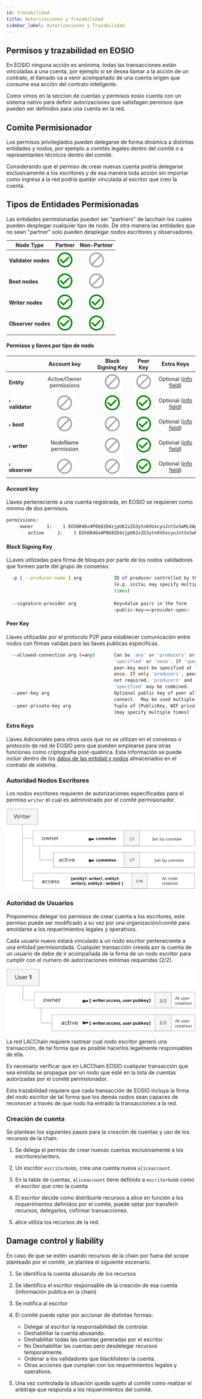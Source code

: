 ```yaml
---
id: trazabilidad
title: Autorizaciones y Trazabilidad 
sidebar_label: Autorizaciones y Trazabilidad
---
```


## Permisos y trazabilidad en EOSIO

En EOSIO ninguna acción es anónima, todas las transacciones están vinculadas a una cuenta, por ejemplo si se desea llamar a la acción de un contrato, el llamado va a venir acompañado de una cuenta origen que consume esa acción del contrato inteligente.

Como vimos en la seccion de cuentas y permisos eosio cuenta con un sistema nativo para definir autorizaciones que satisfagan permisos que pueden ser definidos para una cuenta en la red.

## Comite Permisionador

Los permisos privilegiados pueden delegarse de forma dinámica a distintas entidades y nodos, por ejemplo a comités legales dentro del comité o a representantes técnicos dentro del comité.

Considerando que el permiso de crear nuevas cuenta podría delegarse exclusivamente a los escritores y de esa manera toda acción sin importar  como ingresa a la red podría quedar vinculada al escritor que creo la cuenta.

## Tipos de Entidades Permisionadas

Las entidades permisionadas pueden ser "partners" de lacchain los cuales pueden desplegar cualquier tipo de nodo. De otra manera las entidades que no sean "partner" solo pueden desplegar nodos escritores y observadores.

| Node Type | Partner | Non-Partner |
|-----------|:-------:|:-----------:|
| **Validator nodes**| ![Yes](/img/yes-icon.svg) |  ![No](/img/no-icon.svg)  |
| **Boot nodes**     | ![Yes](/img/yes-icon.svg) |  ![No](/img/no-icon.svg)  |
| **Writer nodes**   | ![Yes](/img/yes-icon.svg) | ![Yes](/img/yes-icon.svg) |
| **Observer nodes** | ![Yes](/img/yes-icon.svg) | ![Yes](/img/yes-icon.svg) |

#### Permisos y llaves por tipo de nodo

|                 | Account key              | Block Signing Key | Peer Key | Extra Keys            |
|-----------------|:------------------------:|:-----------------:|:--------:|:---------------------:|
| **Entity**      | Active/Owner permissions | ![No](/img/no-icon.svg) | ![No](/img/no-icon.svg) | Optional ([info field](/docs/testnet/datos-entidades-nodos#estructura-json-entidades)) |
|  ˫ **validator**| ![No](/img/no-icon.svg)  | ![Yes](/img/yes-icon.svg) | ![Yes](/img/yes-icon.svg) | Optional ([info field](/docs/testnet/datos-entidades-nodos#nodo-validador)) |
|  ˫ **boot**     | ![No](/img/no-icon.svg)  | ![No](/img/no-icon.svg) | ![Yes](/img/yes-icon.svg) | Optional ([info field](/docs/testnet/datos-entidades-nodos#nodo-boot)) |
|  ˫ **writer**   | NodeName permission      | ![No](/img/no-icon.svg) | ![Yes](/img/yes-icon.svg) | Optional ([info field](/docs/testnet/datos-entidades-nodos#nodo-escritor)) |
|  ˪ **observer** | ![No](/img/no-icon.svg)  | ![No](/img/no-icon.svg) | ![Yes](/img/yes-icon.svg) | Optional ([info field](/docs/testnet/datos-entidades-nodos#nodo-observador)) |

#### Account key	

Llaves perteneciente a una cuenta registrada, en EOSIO se requieren como mínimo de dos permisos.

```sh
permissions: 
     owner     1:    1 EOS6R46x4P8b82D4zjpU62xZG3ytn6VUxcyuJntSxSwMLXAgLxcU8
        active     1:    1 EOS6R46x4P8b82D4zjpU62xZG3ytn6VUxcyuJntSxSwMLXAgLxcU8
```

#### Block Signing Key

LLaves utilizadas para firma de bloques por parte de los nodos validadores que formen parte del grupo de consenso.

```sh title="parámetros de configuración de nodeos"
  -p [ --producer-name ] arg            ID of producer controlled by this node 
                                        (e.g. inita; may specify multiple 
                                        times)

  --signature-provider arg              Key=Value pairs in the form 
                                        <public-key>=<provider-spec>
```

#### Peer Key

Llaves utilizadas por el protocolo P2P para establecer comunicación entre nodos con firmas validas para las llaves publicas especificas. 

```sh title="parámetros de configuración de nodeos"
  --allowed-connection arg (=any)       Can be 'any' or 'producers' or 
                                        'specified' or 'none'. If 'specified', 
                                        peer-key must be specified at least 
                                        once. If only 'producers', peer-key is 
                                        not required. 'producers' and 
                                        'specified' may be combined.
  --peer-key arg                        Optional public key of peer allowed to 
                                        connect.  May be used multiple times.
  --peer-private-key arg                Tuple of [PublicKey, WIF private key] 
                                        (may specify multiple times)

```

#### Extra Keys

Llaves Adicionales para otros usos que no se utilizan en el consenso o protocolo de red de EOSIO pero que pueden emplearse para otras funciones como criptografía post-quatinca. Esta información se puede incluir dentro de los [datos de las entidad y nodos](./datos-entidades-nodos) almacenados en el contrato de sistema.

### Autoridad Nodos Escritores

Los nodos escritores requieren de autorizaciones especificadas para el permiso `writer` el cual es administrado por el comité permisionador.

![Ejemplo de Autoridad Nodos Escritores](/img/diagramas/writer-authorities.png)

### Autoridad de Usuarios

Proponemos delegar los permisos de crear cuenta a los escritores, este permiso puede ser modificado a su vez por una organización/comité para amoldarse a los requerimientos legales y operativos.

Cada usuario nuevo estará vinculado a un nodo escritor perteneciente a una entidad permisiondada. Cualquier transacción creada por la cuenta de un usuario de debe de ir acompañada de la firma de un nodo escritor para cumplir con el numero de autorizaciones mínimas requeridas (2/2). 

![Ejemplo de Autoridades Usuario](/img/diagramas/user-authorities.png)

La red LACChain requiere rastrear cual nodo escritor generó una transacción, de tal forma que es posible hacerlos legalmente responsables de ella.

Es necesario verificar que en LACChain EOSIO cualquier transacción que sea emitida se propague por un nodo que esté en la lista de cuentas autorizadas por el comité permisionador.

Esta trazabilidad requiere que cada transacción de EOSIO incluya la firma del nodo escritor de tal forma que los  demás nodos sean capaces de reconocer a través de que nodo ha entrado la transacciones a la red. 

### Creación de cuenta
Se plantean los siguientes pasos para la creación de cuentas y uso de los recursos de la chain.

1.  Se delega el permiso de crear nuevas cuentas exclusivamente a los escritores/writers.

2. Un escritor `escritorbobb`, crea una cuenta nueva `aliceaccount`.

3. En la tabla de cuentas, `aliceaccount` tiene definido a `escritorbobb` como el escritor que creo la cuenta
4. El escritor decide como distribuirle recursos a alice en función a los requerimientos definidos por el comite, puede optar por transferir recursos, delegarlos, cofirmar transacciones.
5. alice utiliza los recursos de la red.

## Damage control y liability

En caso de que se estén usando recursos de la chain por fuera del scope planteado por el comité, se plantea el siguiente escenario.

1. Se identifica la cuenta abusando de los recursos
2. Se identifica el escritor responsable de la creación de esa cuenta (información publica en la chain)
3. Se notifica al escritor
4. El comité puede optar por accionar de distintas formas:

	- Delegar al escritor  la responsabilidad de controlar.
	- Deshabilitar la cuenta abusando.
	- Deshabilitar todas las cuentas generadas por el escritor.
	- No Deshabilitar las cuentas pero desdelegar recursos temporalmente.
	- Ordenar a los validadores que blacklisteen la cuenta.
	- Otras acciones que cumplan con los requerimientos legales y operativos.

5. Una vez controlada la situación queda sujeto al comité como realizar el arbitraje que responda a los requerimientos del comité.
